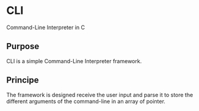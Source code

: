 # CLI
Command-Line Interpreter in C

## Purpose
CLI is a simple Command-Line Interpreter framework.

## Principe
The framework is designed receive the user input and parse it to store the different arguments of the command-line in an array of pointer.
